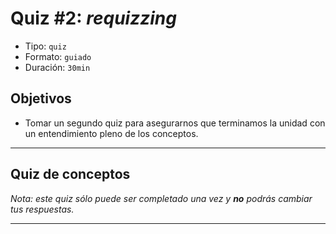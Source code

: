 # Quiz #2: _requizzing_

- Tipo: `quiz`
- Formato: `guiado`
- Duración: `30min`

## Objetivos

- Tomar un segundo quiz para asegurarnos que terminamos la unidad con un
entendimiento pleno de los conceptos.

***

## Quiz de conceptos

_Nota: este quiz sólo puede ser completado una vez y **no** podrás cambiar
tus respuestas._

***
